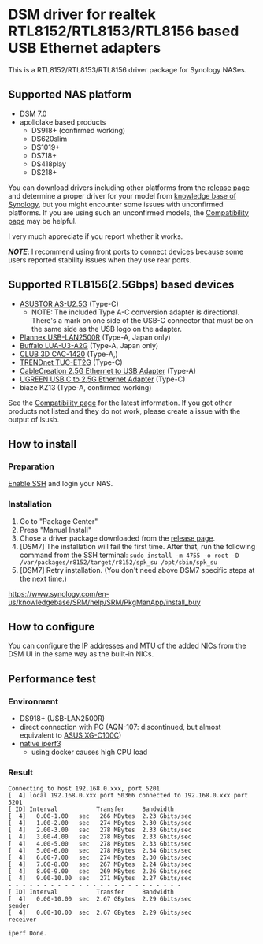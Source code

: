 # DSM driver for realtek RTL8152/RTL8153/RTL8156 based USB Ethernet adapters

This is a RTL8152/RTL8153/RTL8156 driver package for Synology NASes.

## Supported NAS platform

* DSM 7.0
* apollolake based products
    * DS918+ (confirmed working)
    * DS620slim
    * DS1019+
    * DS718+
    * DS418play
    * DS218+

You can download drivers including other platforms from the [release page](https://github.com/bb-qq/r8152/releases) and determine a proper driver for your model from [knowledge base of Synology](https://www.synology.com/en-global/knowledgebase/DSM/tutorial/Compatibility_Peripherals/What_kind_of_CPU_does_my_NAS_have), but you might encounter some issues with unconfirmed platforms. If you are using such an unconfirmed models, the [Compatibility page](https://github.com/bb-qq/r8152/wiki/Compatibility) may be helpful.

I very much appreciate if you report whether it works.

***NOTE***: I recommend using front ports to connect devices because some users reported stability issues when they use rear ports.

## Supported RTL8156(2.5Gbps) based devices

* [ASUSTOR AS-U2.5G](https://amzn.to/2ZRx1pi) (Type-C)
  * NOTE: The included Type A-C conversion adapter is directional. There's a mark on one side of the USB-C connector that must be on the same side as the USB logo on the adapter.
* [Plannex USB-LAN2500R](https://amzn.to/2ZISyAb) (Type-A, Japan only)
* [Buffalo LUA-U3-A2G](https://amzn.to/36kGQf9) (Type-A, Japan only)
* [CLUB 3D CAC-1420](https://amzn.to/2ZPmzKD) (Type-A,)
* [TRENDnet TUC-ET2G](https://amzn.to/2PLmR5v) (Type-C)
* [CableCreation 2.5G Ethernet to USB Adapter](https://amzn.to/39yfZyj) (Type-A)
* [UGREEN USB C to 2.5G Ethernet Adapter](https://amzn.to/3fzXmfE) (Type-C)
* biaze KZ13 (Type-A, confirmed working)

See the [Compatibility page](https://github.com/bb-qq/r8152/wiki/Compatibility) for the latest information.
If you got other products not listed and they do not work, please create a issue with the output of lsusb.

## How to install

### Preparation

[Enable SSH](https://www.synology.com/en-us/knowledgebase/DSM/tutorial/General_Setup/How_to_login_to_DSM_with_root_permission_via_SSH_Telnet) and login your NAS.

### Installation

1. Go to "Package Center"
2. Press "Manual Install"
3. Chose a driver package downloaded from the [release page](https://github.com/bb-qq/aqc111/releases).
4. [DSM7] The installation will fail the first time. After that, run the following command from the SSH terminal:
   `sudo install -m 4755 -o root -D /var/packages/r8152/target/r8152/spk_su /opt/sbin/spk_su`
5. [DSM7] Retry installation. (You don't need above DSM7 specific steps at the next time.)

https://www.synology.com/en-us/knowledgebase/SRM/help/SRM/PkgManApp/install_buy

## How to configure

You can configure the IP addresses and MTU of the added NICs from the DSM UI in the same way as the built-in NICs.

## Performance test

### Environment
* DS918+ (USB-LAN2500R)
* direct connection with PC (AQN-107: discontinued, but almost equivalent to [ASUS XG-C100C](https://amzn.to/3fPJUX3))
* [native iperf3](http://www.jadahl.com/iperf-arp-scan/DSM_6.2/)
    * using docker causes high CPU load

### Result
````
Connecting to host 192.168.0.xxx, port 5201
[  4] local 192.168.0.xxx port 50366 connected to 192.168.0.xxx port 5201
[ ID] Interval           Transfer     Bandwidth
[  4]   0.00-1.00   sec   266 MBytes  2.23 Gbits/sec
[  4]   1.00-2.00   sec   274 MBytes  2.30 Gbits/sec
[  4]   2.00-3.00   sec   278 MBytes  2.33 Gbits/sec
[  4]   3.00-4.00   sec   278 MBytes  2.33 Gbits/sec
[  4]   4.00-5.00   sec   278 MBytes  2.33 Gbits/sec
[  4]   5.00-6.00   sec   278 MBytes  2.34 Gbits/sec
[  4]   6.00-7.00   sec   274 MBytes  2.30 Gbits/sec
[  4]   7.00-8.00   sec   267 MBytes  2.24 Gbits/sec
[  4]   8.00-9.00   sec   269 MBytes  2.26 Gbits/sec
[  4]   9.00-10.00  sec   271 MBytes  2.27 Gbits/sec
- - - - - - - - - - - - - - - - - - - - - - - - -
[ ID] Interval           Transfer     Bandwidth
[  4]   0.00-10.00  sec  2.67 GBytes  2.29 Gbits/sec                  sender
[  4]   0.00-10.00  sec  2.67 GBytes  2.29 Gbits/sec                  receiver

iperf Done.
````
